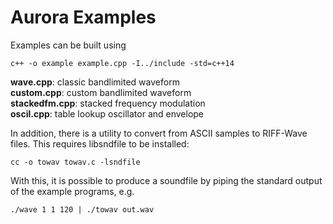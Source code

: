 Aurora Examples
=================

Examples can be built using

```
c++ -o example example.cpp -I../include -std=c++14
```

**wave.cpp**: classic bandlimited waveform  
**custom.cpp**: custom bandlimited waveform  
**stackedfm.cpp**: stacked frequency modulation  
**oscil.cpp**: table lookup oscillator and envelope  

In addition, there is a utility to convert from ASCII samples to RIFF-Wave files. This
requires libsndfile to be installed:

```
cc -o towav towav.c -lsndfile
```

With this, it is possible to produce a soundfile by piping the standard
output of the example programs, e.g.

```
./wave 1 1 120 | ./towav out.wav
```

